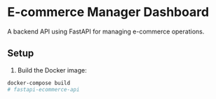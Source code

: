 # E-commerce Manager Dashboard

A backend API using FastAPI for managing e-commerce operations.

## Setup

1. Build the Docker image:
```bash
docker-compose build
# fastapi-ecommerce-api
